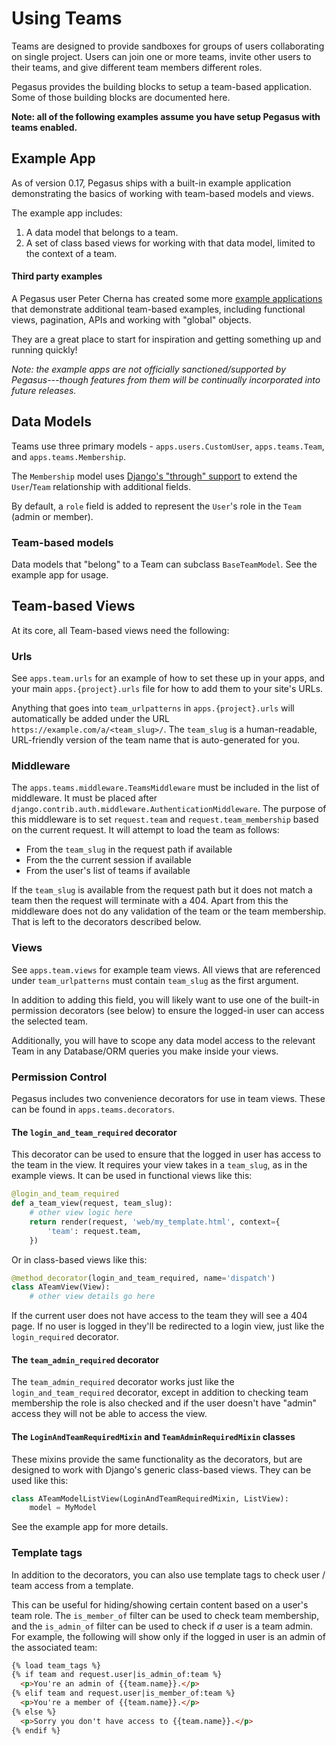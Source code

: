Using Teams
===========

Teams are designed to provide sandboxes for groups of users collaborating on single project.
Users can join one or more teams, invite other users to their teams, and give different team members different roles.

Pegasus provides the building blocks to setup a team-based application.
Some of those building blocks are documented here.

**Note: all of the following examples assume you have setup Pegasus with teams enabled.**

## Example App

As of version 0.17, Pegasus ships with a built-in example application demonstrating the basics of working with team-based
models and views.

The example app includes:

1. A data model that belongs to a team.
2. A set of class based views for working with that data model, limited to the context of a team.


#### Third party examples

A Pegasus user Peter Cherna has created some more [example applications](https://github.com/pcherna/pegasus-example-apps/)
that demonstrate additional team-based examples, including functional views, pagination, APIs and working with "global" objects.

They are a great place to start for inspiration and getting something up and running quickly!

*Note: the example apps are not officially sanctioned/supported by Pegasus---though 
features from them will be continually incorporated into future releases.*

## Data Models

Teams use three primary models - `apps.users.CustomUser`, `apps.teams.Team`, and `apps.teams.Membership`.

The `Membership` model uses [Django's "through" support](https://docs.djangoproject.com/en/3.2/ref/models/fields/#django.db.models.ManyToManyField.through) 
to extend the `User`/`Team` relationship with additional fields.

By default, a `role` field is added to represent the `User`'s role in the `Team` (admin or member).

### Team-based models 

Data models that "belong" to a Team can subclass `BaseTeamModel`.
See the example app for usage. 

## Team-based Views

At its core, all Team-based views need the following:

### Urls

See `apps.team.urls` for an example of how to set these up in your apps, and
your main `apps.{project}.urls` file for how to add them to your site's URLs.

Anything that goes into `team_urlpatterns` in `apps.{project}.urls` will automatically be added under the
URL `https://example.com/a/<team_slug>/`. The `team_slug` is a human-readable, URL-friendly version
of the team name that is auto-generated for you.

### Middleware

The `apps.teams.middleware.TeamsMiddleware` must be included in the list of middleware. It must be placed
after `django.contrib.auth.middleware.AuthenticationMiddleware`. The purpose of this middleware is to
set `request.team` and `request.team_membership` based on the current request. It will attempt to load
the team as follows:

* From the `team_slug` in the request path if available
* From the the current session if available
* From the user's list of teams if available

If the `team_slug` is available from the request path but it does not match a team then the request will terminate
with a 404. Apart from this the middleware does not do any validation of the team or the team membership. That is left to the
decorators described below.

### Views

See `apps.team.views` for example team views.
All views that are referenced under `team_urlpatterns` must contain `team_slug` as the first argument.

In addition to adding this field, you will likely want to use one of the built-in permission
decorators (see below) to ensure the logged-in user can access the selected team.

Additionally, you will have to scope any data model access to the relevant Team
in any Database/ORM queries you make inside your views.

### Permission Control

Pegasus includes two convenience decorators for use in team views.
These can be found in `apps.teams.decorators`.

#### The `login_and_team_required` decorator

This decorator can be used to ensure that the logged in user has access to the team in the view.
It requires your view takes in a `team_slug`, as in the example views.
It can be used in functional views like this:

```python
@login_and_team_required
def a_team_view(request, team_slug):
    # other view logic here
    return render(request, 'web/my_template.html', context={
        'team': request.team,
    })
```

Or in class-based views like this:

```python
@method_decorator(login_and_team_required, name='dispatch')
class ATeamView(View):
    # other view details go here 
```

If the current user does not have access to the team they will see a 404 page.
If no user is logged in they'll be redirected to a login view, just like the `login_required` decorator.

#### The `team_admin_required` decorator

The `team_admin_required` decorator works just like the `login_and_team_required` decorator, except
in addition to checking team membership the role is also checked and if the user doesn't have
"admin" access they will not be able to access the view.

#### The `LoginAndTeamRequiredMixin` and `TeamAdminRequiredMixin` classes

These mixins provide the same functionality as the decorators, but are designed to work with Django's generic
class-based views. They can be used like this:

```python
class ATeamModelListView(LoginAndTeamRequiredMixin, ListView):
    model = MyModel
```

See the example app for more details.

### Template tags

In addition to the decorators, you can also use template tags to check user / team access from a template.

This can be useful for hiding/showing certain content based on a user's team role.
The `is_member_of` filter can be used to check team membership, and the `is_admin_of` filter can be used
to check if _a_ user is a team admin. For example, the following will show only if the logged in user
is an admin of the associated team:

```html
{% load team_tags %}
{% if team and request.user|is_admin_of:team %}
  <p>You're an admin of {{team.name}}.</p>
{% elif team and request.user|is_member_of:team %}
  <p>You're a member of {{team.name}}.</p>
{% else %}
  <p>Sorry you don't have access to {{team.name}}.</p>
{% endif %}
```
